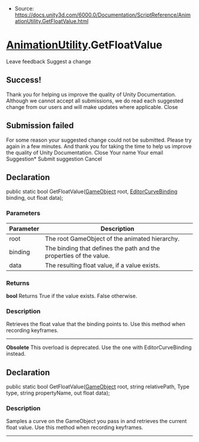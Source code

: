 * Source: https://docs.unity3d.com/6000.0/Documentation/ScriptReference/AnimationUtility.GetFloatValue.html

#  [AnimationUtility](https://docs.unity3d.com/6000.0/Documentation/ScriptReference/AnimationUtility.html).GetFloatValue
Leave feedback
Suggest a change
## Success!
Thank you for helping us improve the quality of Unity Documentation. Although we cannot accept all submissions, we do read each suggested change from our users and will make updates where applicable.
Close
## Submission failed
For some reason your suggested change could not be submitted. Please <a>try again</a> in a few minutes. And thank you for taking the time to help us improve the quality of Unity Documentation.
Close
Your name Your email Suggestion* Submit suggestion
Cancel
## Declaration
public static bool GetFloatValue([GameObject](https://docs.unity3d.com/6000.0/Documentation/ScriptReference/GameObject.html) root, [EditorCurveBinding](https://docs.unity3d.com/6000.0/Documentation/ScriptReference/EditorCurveBinding.html) binding, out float data); 
### Parameters
Parameter | Description  
---|---  
root | The root GameObject of the animated hierarchy.  
binding | The binding that defines the path and the properties of the value.  
data | The resulting float value, if a value exists.  
### Returns
**bool** Returns True if the value exists. False otherwise. 
### Description
Retrieves the float value that the binding points to.
Use this method when recording keyframes.
* * *
**Obsolete** This overload is deprecated. Use the one with EditorCurveBinding instead.
## Declaration
public static bool GetFloatValue([GameObject](https://docs.unity3d.com/6000.0/Documentation/ScriptReference/GameObject.html) root, string relativePath, Type type, string propertyName, out float data); 
### Description
Samples a curve on the GameObject you pass in and retrieves the current float value.
Use this method when recording keyframes.
* * *
